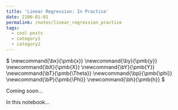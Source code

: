 ```yaml
---
title: 'Linear Regression: In Practice'
date: 2100-01-01
permalink: /notes/linear_regression_practice
tags:
  - cool posts
  - category1
  - category2
---
```

$
\newcommand{\bx}{\pmb{x}}
\newcommand{\by}{\pmb{y}}
\newcommand{\bX}{\pmb{X}}
\newcommand{\bY}{\pmb{Y}}
\newcommand{\bT}{\pmb{\Theta}}
\newcommand{\bp}{\pmb{\phi}}
\newcommand{\bP}{\pmb{\Phi}}
\newcommand{\bh}{\pmb{h}}
$

Coming soon...

In this notebook...
